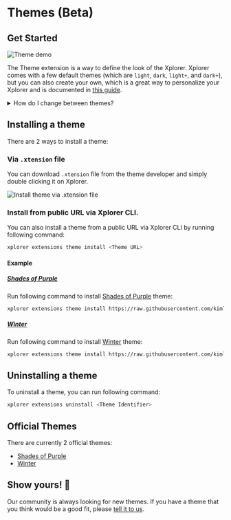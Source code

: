 # Themes (Beta)

## Get Started

![Theme demo](/img/docs/themed-xplorer.webp)

The Theme extension is a way to define the look of the Xplorer. Xplorer comes with a few default themes (which are `light`, `dark`, `light+`, and `dark+`), but you can also create your own, which is a great way to personalize your Xplorer and is documented in [this guide](/docs/Extensions/create).

<details>
<summary>
How do I change between themes?
</summary>

You can switch between themes by opening settings and on the Preference page, you can see a dropdown menu with the available themes under `App Theme` section.

![Switching between themes](/img/docs/theme-switching.gif)

</details>

## Installing a theme

There are 2 ways to install a theme:

### Via `.xtension` file

You can download `.xtension` file from the theme developer and simply double clicking it on Xplorer.

![Install theme via .xtension file](/img/docs/install-theme-via-xtension.gif)

### Install from public URL via Xplorer CLI.

You can also install a theme from a public URL via Xplorer CLI by running following command:

```bash
xplorer extensions theme install <Theme URL>
```

#### Example

##### [Shades of Purple](https://github.com/kimlimjustin/xplorer/tree/master/example/themes/shades%20of%20purple)

Run following command to install [Shades of Purple](https://github.com/kimlimjustin/xplorer/tree/master/example/themes/shades%20of%20purple) theme:

```bash
xplorer extensions theme install https://raw.githubusercontent.com/kimlimjustin/xplorer/master/example/themes/shades%20of%20purple/dist/themes.xtension
```

##### [Winter](https://github.com/kimlimjustin/xplorer/tree/master/example/themes/winter)

Run following command to install [Winter](https://github.com/kimlimjustin/xplorer/tree/master/example/themes/shades%20of%20purple) theme:

```bash
xplorer extensions theme install https://raw.githubusercontent.com/kimlimjustin/xplorer/master/example/themes/winter/dist/themes.xtension
```

## Uninstalling a theme

To uninstall a theme, you can run following command:

```bash
xplorer extensions uninstall <Theme Identifier>
```

## Official Themes

There are currently 2 official themes:

-   [Shades of Purple](https://github.com/kimlimjustin/xplorer/tree/master/example/themes/shades%20of%20purple)
-   [Winter](https://github.com/kimlimjustin/xplorer/tree/master/example/themes/winter)

## Show yours! 👋

Our community is always looking for new themes. If you have a theme that you think would be a good fit, please [tell it to us](https://github.com/kimlimjustin/xplorer/discussions/new?category=show-and-tell).
